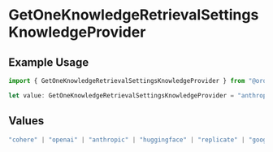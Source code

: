 # GetOneKnowledgeRetrievalSettingsKnowledgeProvider

## Example Usage

```typescript
import { GetOneKnowledgeRetrievalSettingsKnowledgeProvider } from "@orq-ai/node/models/operations";

let value: GetOneKnowledgeRetrievalSettingsKnowledgeProvider = "anthropic";
```

## Values

```typescript
"cohere" | "openai" | "anthropic" | "huggingface" | "replicate" | "google" | "google-ai" | "azure" | "aws" | "anyscale" | "perplexity" | "groq" | "fal" | "leonardoai" | "nvidia" | "jina" | "togetherai" | "elevenlabs"
```